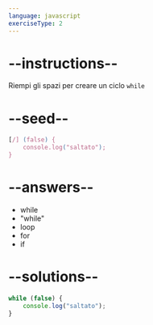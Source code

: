 ```yaml
---
language: javascript
exerciseType: 2
---
```


# --instructions--

Riempi gli spazi per creare un ciclo `while`

# --seed--

```javascript
[/] (false) {
    console.log("saltato");
}
```

# --answers--

- while
- "while"
- loop
- for
- if

# --solutions--

```javascript
while (false) {
    console.log("saltato");
}
```
